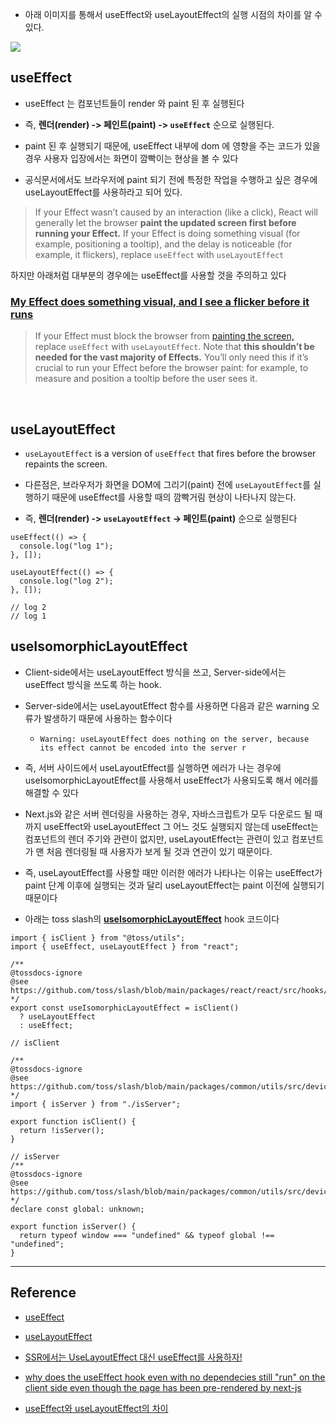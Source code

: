 
- 아래 이미지를 통해서 useEffect와 useLayoutEffect의 실행 시점의 차이를 알 수 있다.

<img src='https://raw.githubusercontent.com/donavon/hook-flow/master/hook-flow.png'>

## useEffect

- useEffect 는 컴포넌트들이 render 와 paint 된 후 실행된다

- 즉, **렌더(render) -> 페인트(paint) -> `useEffect`** 순으로 실행된다.

- paint 된 후 실행되기 때문에, useEffect 내부에 dom 에 영향을 주는 코드가 있을 경우 사용자 입장에서는 화면이 깜빡이는 현상을 볼 수 있다

- 공식문서에서도 브라우저에 paint 되기 전에 특정한 작업을 수행하고 싶은 경우에 useLayoutEffect를 사용하라고 되어 있다.

> If your Effect wasn’t caused by an interaction (like a click), React will generally let the browser **paint the updated screen first before running your Effect.** If your Effect is doing something visual (for example, positioning a tooltip), and the delay is noticeable (for example, it flickers), replace `useEffect` with `useLayoutEffect`

하지만 아래처럼 대부분의 경우에는 useEffect를 사용할 것을 주의하고 있다

### **[My Effect does something visual, and I see a flicker before it runs](https://react.dev/reference/react/useEffect#my-effect-does-something-visual-and-i-see-a-flicker-before-it-runs)**

> If your Effect must block the browser from [painting the screen,](https://react.dev/learn/render-and-commit#epilogue-browser-paint) replace `useEffect` with `useLayoutEffect`. Note that **this shouldn’t be needed for the vast majority of Effects.** You’ll only need this if it’s crucial to run your Effect before the browser paint: for example, to measure and position a tooltip before the user sees it.

<br/>

## useLayoutEffect

- `useLayoutEffect` is a version of `useEffect` that fires before the browser repaints the screen.

- 다른점은, 브라우저가 화면을 DOM에 그리기(paint) 전에 `useLayoutEffect`를 실행하기 때문에 useEffect를 사용할 때의 깜빡거림 현상이 나타나지 않는다.

- 즉, **렌더(render) -> `useLayoutEffect` -> 페인트(paint)** 순으로 실행된다

```tsx
useEffect(() => {
  console.log("log 1");
}, []);

useLayoutEffect(() => {
  console.log("log 2");
}, []);

// log 2
// log 1
```

## useIsomorphicLayoutEffect

- Client-side에서는 useLayoutEffect 방식을 쓰고, Server-side에서는 useEffect 방식을 쓰도록 하는 hook.

- Server-side에서는 useLayoutEffect 함수를 사용하면 다음과 같은 warning 오류가 발생하기 때문에 사용하는 함수이다

  - `Warning: useLayoutEffect does nothing on the server, because its effect cannot be encoded into the server r`

- 즉, 서버 사이드에서 useLayoutEffect를 실행하면 에러가 나는 경우에 useIsomorphicLayoutEffect를 사용해서 useEffect가 사용되도록 해서 에러를 해결할 수 있다

- Next.js와 같은 서버 렌더링을 사용하는 경우, 자바스크립트가 모두 다운로드 될 때까지 useEffect와 useLayoutEffect 그 어느 것도 실행되지 않는데 useEffect는 컴포넌트의 렌더 주기와 관련이 없지만, useLayoutEffect는 관련이 있고 컴포넌트가 맨 처음 렌더링될 때 사용자가 보게 될 것과 연관이 있기 때문이다.

- 즉, useLayoutEffect를 사용할 때만 이러한 에러가 나타나는 이유는 useEffect가 paint 단계 이후에 실행되는 것과 달리 useLayoutEffect는 paint 이전에 실행되기 때문이다

- 아래는 toss slash의 **[useIsomorphicLayoutEffect](https://github.com/toss/slash/blob/main/packages/react/react/src/hooks/useIsomorphicLayoutEffect.ts)** hook 코드이다

```tsx
import { isClient } from "@toss/utils";
import { useEffect, useLayoutEffect } from "react";

/** 
@tossdocs-ignore
@see https://github.com/toss/slash/blob/main/packages/react/react/src/hooks/useIsomorphicLayoutEffect.ts
*/
export const useIsomorphicLayoutEffect = isClient()
  ? useLayoutEffect
  : useEffect;
```

```tsx
// isClient

/** 
@tossdocs-ignore 
@see https://github.com/toss/slash/blob/main/packages/common/utils/src/device/isClient.ts
*/
import { isServer } from "./isServer";

export function isClient() {
  return !isServer();
}
```

```tsx
// isServer
/** 
@tossdocs-ignore 
@see https://github.com/toss/slash/blob/main/packages/common/utils/src/device/isServer.ts
*/
declare const global: unknown;

export function isServer() {
  return typeof window === "undefined" && typeof global !== "undefined";
}
```

---

## Reference

- [useEffect](https://react.dev/reference/react/useEffect)

- [useLayoutEffect](https://react.dev/reference/react/useLayoutEffect)

- [SSR에서는 UseLayoutEffect 대신 useEffect를 사용하자!](https://velog.io/@khy226/SSR%EC%97%90%EC%84%9C%EB%8A%94-UseLayoutEffect-%EB%8C%80%EC%8B%A0-useEffect%EB%A5%BC-%EC%82%AC%EC%9A%A9%ED%95%98%EC%9E%90)

- [why does the useEffect hook even with no dependecies still "run" on the client side even though the page has been pre-rendered by next-js](https://stackoverflow.com/questions/73022162/why-does-the-useeffect-hook-even-with-no-dependecies-still-run-on-the-client-s)

- [useEffect와 useLayoutEffect의 차이](https://www.howdy-mj.me/react/useEffect-and-useLayoutEffect)
